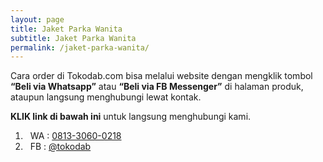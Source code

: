 ```yaml
---
layout: page
title: Jaket Parka Wanita
subtitle: Jaket Parka Wanita
permalink: /jaket-parka-wanita/
---
```


Cara order di Tokodab.com bisa melalui website dengan mengklik tombol **“Beli via Whatsapp”** atau **“Beli via FB Messenger”** di halaman produk, ataupun langsung menghubungi lewat kontak.


**KLIK link di bawah ini** untuk langsung menghubungi kami.


<ol class="mt3">
	<li><i class="fa fa-whatsapp fa-lg green" aria-hidden="true"></i>&nbsp; WA : <a href="https://api.whatsapp.com/send?phone=6281330600218&amp;text=Halo%20tokodab.com" title="Klik untuk chat WA">0813-3060-0218</a></li>
	<li><i class="fa fa-facebook-square fa-lg blue" aria-hidden="true"></i>&nbsp; FB : <a href="https://m.me/tokodab" title="Klik untuk ke Facebook Toko Dab">@tokodab</a></li>
</ol>
